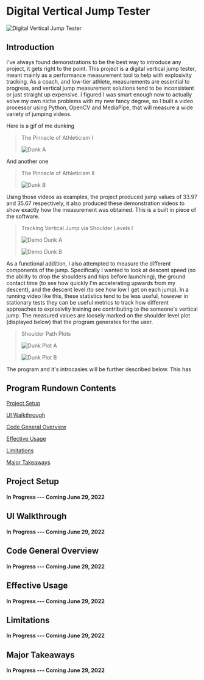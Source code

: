 # Digital Vertical Jump Tester
![Digital Vertical Jump Tester](doc_src/cover.jpg)

## Introduction

I've always found demonstrations to be the best way to introduce any project, it gets right to the point. This project is a digital vertical jump tester, meant mainly as a performance measurement tool to help with explosivity tracking. As a coach, and low-tier athlete, measurements are essential to progress, and vertical jump measurement solutions tend to be inconsistent or just straight up expensive. I figured I was smart enough now to actually solve my own niche problems with my new fancy degree, so I built a video processor using Python, OpenCV and MediaPipe, that will measure a wide variety of jumping videos.

Here is a gif of me dunking

> The Pinnacle of Athleticism I
>
> ![Dunk A](doc_src/demo_gif_1.gif)

And another one

> The Pinnacle of Athleticism II
>
> ![Dunk B](doc_src/demo_gif_2.gif)

Using those videos as examples, the project produced jump values of 33.97 and 35.67 respectively, it also produced these demonstration videos to show exactly how the measurement was obtained. This is a built in piece of the software.

> Tracking Vertical Jump via Shoulder Levels I
>
> ![Demo Dunk A](doc_src/demo_gif_3.gif)
>
> ![Demo Dunk B](doc_src/demo_gif_4.gif)

As a functional addition, I also attempted to measure the different components of the jump. Specifically I wanted to look at descent speed (so the ability to drop the shoulders and hips before launching), the ground contact time (to see how quickly I'm accelerating upwards from my descent), and the descent level (to see how low I get on each jump). In a running video like this, these statistics tend to be less useful, however in stationary tests they can be useful metrics to track how different approaches to explosivity training are contributing to the someone's vertical jump. The measured values are loosely marked on the shoulder level plot (displayed below) that the program generates for the user.

> Shoulder Path Plots
>
> ![Dunk Plot A](doc_src/demo_img_1.png)
>
> ![Dunk Plot B](doc_src/demo_img_2.png)

The program and it's introcasies will be further described below. This has 

## Program Rundown Contents
[Project Setup](https://github.com/ben-morehead/BasketballPlayTracking/blob/main/README.md#project-setup)

[UI Walkthrough](https://github.com/ben-morehead/BasketballPlayTracking/blob/main/README.md#ui-walkthrough)

[Code General Overview](https://github.com/ben-morehead/BasketballPlayTracking/blob/main/README.md#code-general-overview)

[Effective Usage](https://github.com/ben-morehead/BasketballPlayTracking/blob/main/README.md#effective-usage)

[Limitations](https://github.com/ben-morehead/BasketballPlayTracking/blob/main/README.md#limitations)

[Major Takeaways](https://github.com/ben-morehead/BasketballPlayTracking/blob/main/README.md#major-takeaways)

## Project Setup
#### In Progress --- Coming June 29, 2022

## UI Walkthrough
#### In Progress --- Coming June 29, 2022

## Code General Overview
#### In Progress --- Coming June 29, 2022

## Effective Usage
#### In Progress --- Coming June 29, 2022

## Limitations
#### In Progress --- Coming June 29, 2022

## Major Takeaways
#### In Progress --- Coming June 29, 2022
